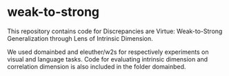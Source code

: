 # weak-to-strong

This repository contains code for Discrepancies are Virtue: Weak-to-Strong Generalization through Lens of Intrinsic Dimension. 

We used domainbed and eleuther/w2s for respectively experiments on visual and language tasks. Code for evaluating intrinsic dimension and correlation dimension is also included in the folder domainbed.
